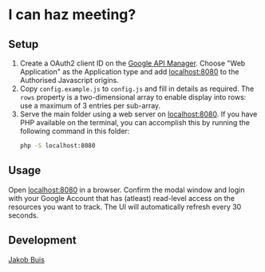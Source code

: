 # I can haz meeting?

## Setup
1. Create a OAuth2 client ID on the [Google API Manager](https://console.developers.google.com). Choose "Web Application" as the Application type and add [localhost:8080](http://localhost:8080) to the Authorised Javascript origins.
1. Copy `config.example.js` to `config.js` and fill in details as required. The `rows` property is a two-dimensional array to enable display into rows: use a maximum of 3 entries per sub-array.
1. Serve the main folder using a web server on [localhost:8080](http://localhost:8080). If you have PHP available on the terminal, you can accomplish this by running the following command in this folder:
    ```bash
    php -S localhost:8080
    ```

## Usage
Open [localhost:8080](http://localhost:8080) in a browser. Confirm the modal window and login with your Google Account that has (atleast) read-level access on the resources you want to track. The UI will automatically refresh every 30 seconds.

## Development
[Jakob Buis](http://www.jakobbuis.nl)
